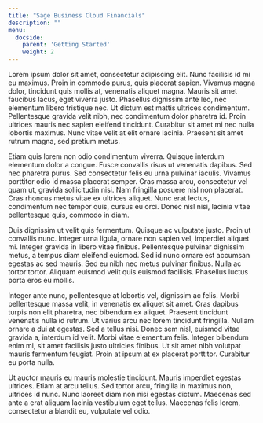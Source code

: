 ```yaml
---
title: "Sage Business Cloud Financials"
description: ""
menu:
  docside:
    parent: 'Getting Started'
    weight: 2
---
```

Lorem ipsum dolor sit amet, consectetur adipiscing elit. Nunc facilisis id mi eu maximus. Proin in commodo purus, quis placerat sapien. Vivamus magna dolor, tincidunt quis mollis at, venenatis aliquet magna. Mauris sit amet faucibus lacus, eget viverra justo. Phasellus dignissim ante leo, nec elementum libero tristique nec. Ut dictum est mattis ultrices condimentum. Pellentesque gravida velit nibh, nec condimentum dolor pharetra id. Proin ultrices mauris nec sapien eleifend tincidunt. Curabitur sit amet mi nec nulla lobortis maximus. Nunc vitae velit at elit ornare lacinia. Praesent sit amet rutrum magna, sed pretium metus.

Etiam quis lorem non odio condimentum viverra. Quisque interdum elementum dolor a congue. Fusce convallis risus ut venenatis dapibus. Sed nec pharetra purus. Sed consectetur felis eu urna pulvinar iaculis. Vivamus porttitor odio id massa placerat semper. Cras massa arcu, consectetur vel quam ut, gravida sollicitudin nisi. Nam fringilla posuere nisl non placerat. Cras rhoncus metus vitae ex ultrices aliquet. Nunc erat lectus, condimentum nec tempor quis, cursus eu orci. Donec nisl nisi, lacinia vitae pellentesque quis, commodo in diam.

Duis dignissim ut velit quis fermentum. Quisque ac vulputate justo. Proin ut convallis nunc. Integer urna ligula, ornare non sapien vel, imperdiet aliquet mi. Integer gravida in libero vitae finibus. Pellentesque pulvinar dignissim metus, a tempus diam eleifend euismod. Sed id nunc ornare est accumsan egestas ac sed mauris. Sed eu nibh nec metus pulvinar finibus. Nulla ac tortor tortor. Aliquam euismod velit quis euismod facilisis. Phasellus luctus porta eros eu mollis.

Integer ante nunc, pellentesque at lobortis vel, dignissim ac felis. Morbi pellentesque massa velit, in venenatis ex aliquet sit amet. Cras dapibus turpis non elit pharetra, nec bibendum ex aliquet. Praesent tincidunt venenatis nulla id rutrum. Ut varius arcu nec lorem tincidunt fringilla. Nullam ornare a dui at egestas. Sed a tellus nisi. Donec sem nisl, euismod vitae gravida a, interdum id velit. Morbi vitae elementum felis. Integer bibendum enim mi, sit amet facilisis justo ultricies finibus. Ut sit amet nibh volutpat mauris fermentum feugiat. Proin at ipsum at ex placerat porttitor. Curabitur eu porta nulla.

Ut auctor mauris eu mauris molestie tincidunt. Mauris imperdiet egestas ultrices. Etiam at arcu tellus. Sed tortor arcu, fringilla in maximus non, ultrices id nunc. Nunc laoreet diam non nisi egestas dictum. Maecenas sed ante a erat aliquam lacinia vestibulum eget tellus. Maecenas felis lorem, consectetur a blandit eu, vulputate vel odio.